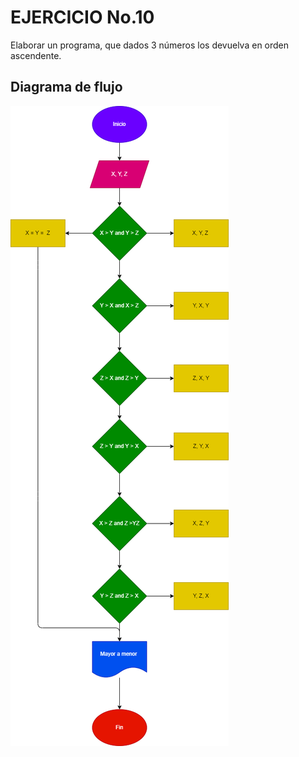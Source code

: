 # EJERCICIO No.10
Elaborar un programa, que dados 3 números los devuelva en orden ascendente.

## Diagrama de flujo 

![Diagrama de flujo](orden.png "Diagrama de flujo")
